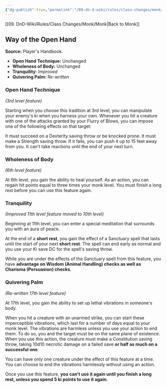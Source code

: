 ```yaml
---
{"dg-publish":true,"permalink":"/09-dn-d-wiki/rules/class-changes/monk/way-of-the-open-hand/","tags":["class","monk","subclass"]}
---
```


[[09. DnD-Wiki/Rules/Class Changes/Monk/Monk\|Back to Monk]]

## Way of the Open Hand </h2>

**Source:** Player's Handbook.
* **Open Hand Technique:** Unchanged
* **Wholeness of Body:** Unchanged
* **Tranquility:** *Improved*
* **Quivering Palm:** *Re-written*

### Open Hand Technique
*(3rd level feature)*

Starting when you choose this tradition at 3rd level, you can manipulate your enemy's ki when you harness your own. Whenever you hit a creature with one of the attacks granted by your Flurry of Blows, you can impose one of the following effects on that target:

It must succeed on a Dexterity saving throw or be knocked prone.
It must make a Strength saving throw. If it fails, you can push it up to 15 feet away from you.
It can't take reactions until the end of your next turn.

### Wholeness of Body
*(6th level feature)*

At 6th level, you gain the ability to heal yourself. As an action, you can regain hit points equal to three times your monk level. You must finish a long rest before you can use this feature again.

### Tranquility
*(Improved 11th level feature moved to 10th level)*

Beginning at 11th level, you can enter a special meditation that surrounds you with an aura of peace. 

At the end of a **short rest**, you gain the effect of a Sanctuary spell that lasts until the start of your next **short rest**. The spell can end early as normal and you use your Ki save DC for the spell's saving throw.

While you are under the effects of the Sanctuary spell from this feature, you have **advantage on Wisdom (Animal Handling) checks as well as Charisma (Persuasion) checks**.

### Quivering Palm
*(Re-written 17th level feature)*

At 17th level, you gain the ability to set up lethal vibrations in someone's body. 

When you hit a creature with an unarmed strike, you can start these imperceptible vibrations, which last for a number of days equal to your monk level. The vibrations are harmless unless you use your action to end them. To do so, you and the target must be on the same plane of existence. When you use this action, the creature must make a Constitution saving throw, taking 10d10 necrotic damage on a failed save **or half as much on a successful one**. 

You can have only one creature under the effect of this feature at a time. You can choose to end the vibrations harmlessly without using an action. 

Once you use this feature, **you can’t use it again until you finish a long rest, unless you spend 5 ki points to use it again.**


